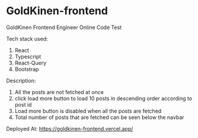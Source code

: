 # GoldKinen-frontend

GoldKinen Frontend Engineer Online Code Test

Tech stack used:

1. React
2. Typescript
3. React-Query
4. Bootstrap

Description:

1. All the posts are not fetched at once
2. click load more button to load 10 posts in descending order according to post id
3. Load more button is disabled when all the posts are fetched
4. Total number of posts that are fetched can be seen below the navbar

Deployed At: https://goldkinen-frontend.vercel.app/
